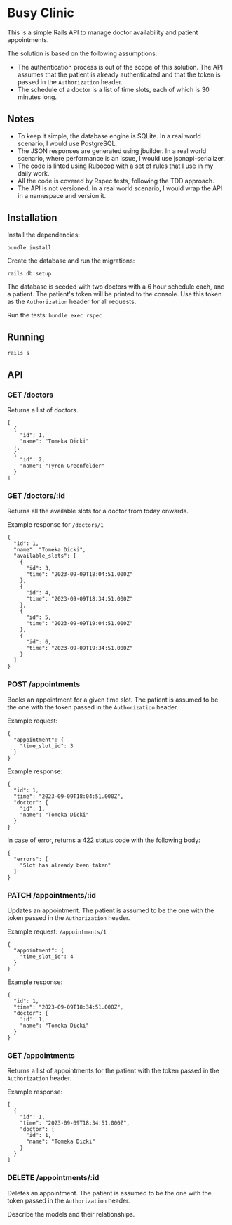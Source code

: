 # Busy Clinic

This is a simple Rails API to manage doctor availability and patient appointments.

The solution is based on the following assumptions:

- The authentication process is out of the scope of this solution. The API assumes that the patient is already authenticated and that the token is passed in the `Authorization` header.
- The schedule of a doctor is a list of time slots, each of which is 30 minutes long.

## Notes

- To keep it simple, the database engine is SQLite. In a real world scenario, I would use PostgreSQL.
- The JSON responses are generated using jbuilder. In a real world scenario, where performance is an issue, I would use jsonapi-serializer.
- The code is linted using Rubocop with a set of rules that I use in my daily work.
- All the code is covered by Rspec tests, following the TDD approach.
- The API is not versioned. In a real world scenario, I would wrap the API in a namespace and version it.

## Installation

Install the dependencies:

`bundle install`

Create the database and run the migrations:

`rails db:setup`

The database is seeded with two doctors with a 6 hour schedule each, and a patient.
The patient's token will be printed to the console. Use this token as the `Authorization` header for all requests.

Run the tests:
`bundle exec rspec`

## Running

`rails s`

## API

### GET /doctors

Returns a list of doctors.

```
[
  {
    "id": 1,
    "name": "Tomeka Dicki"
  },
  {
    "id": 2,
    "name": "Tyron Greenfelder"
  }
]
```

### GET /doctors/:id

Returns all the available slots for a doctor from today onwards.

Example response for `/doctors/1`

```
{
  "id": 1,
  "name": "Tomeka Dicki",
  "available_slots": [
    {
      "id": 3,
      "time": "2023-09-09T18:04:51.000Z"
    },
    {
      "id": 4,
      "time": "2023-09-09T18:34:51.000Z"
    },
    {
      "id": 5,
      "time": "2023-09-09T19:04:51.000Z"
    },
    {
      "id": 6,
      "time": "2023-09-09T19:34:51.000Z"
    }
  ]
}
```

### POST /appointments

Books an appointment for a given time slot. The patient is assumed to be the one with the token passed in the `Authorization` header.

Example request:

```
{
  "appointment": {
    "time_slot_id": 3
  }
}
```

Example response:

```
{
  "id": 1,
  "time": "2023-09-09T18:04:51.000Z",
  "doctor": {
    "id": 1,
    "name": "Tomeka Dicki"
  }
}
```

In case of error, returns a 422 status code with the following body:

```
{
  "errors": [
    "Slot has already been taken"
  ]
}
```

### PATCH /appointments/:id

Updates an appointment. The patient is assumed to be the one with the token passed in the `Authorization` header.

Example request: `/appointments/1`

```
{
  "appointment": {
    "time_slot_id": 4
  }
}
```

Example response:

```
{
  "id": 1,
  "time": "2023-09-09T18:34:51.000Z",
  "doctor": {
    "id": 1,
    "name": "Tomeka Dicki"
  }
}
```

### GET /appointments

Returns a list of appointments for the patient with the token passed in the `Authorization` header.

Example response:

```
[
  {
    "id": 1,
    "time": "2023-09-09T18:34:51.000Z",
    "doctor": {
      "id": 1,
      "name": "Tomeka Dicki"
    }
  }
]
```

### DELETE /appointments/:id

Deletes an appointment. The patient is assumed to be the one with the token passed in the `Authorization` header.

Describe the models and their relationships.
